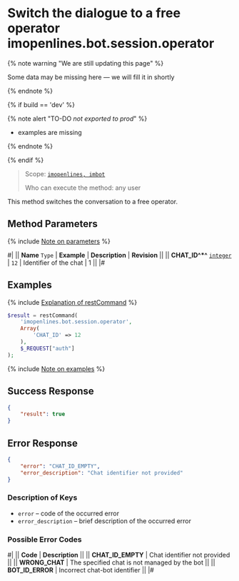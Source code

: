 # Switch the dialogue to a free operator imopenlines.bot.session.operator

{% note warning "We are still updating this page" %}

Some data may be missing here — we will fill it in shortly

{% endnote %}

{% if build == 'dev' %}

{% note alert "TO-DO _not exported to prod_" %}

- examples are missing

{% endnote %}

{% endif %}

> Scope: [`imopenlines, imbot`](../../../scopes/permissions.md)
>
> Who can execute the method: any user

This method switches the conversation to a free operator.

## Method Parameters

{% include [Note on parameters](../../../../_includes/required.md) %}

#|
|| **Name**
`Type` | **Example** | **Description** | **Revision** ||
|| **CHAT_ID^*^**
[`integer`](../../../data-types.md) | `12` | Identifier of the chat | 1 ||
|#

## Examples

{% include [Explanation of restCommand](../../../chat-bots/_includes/rest-command.md) %}

```php
$result = restCommand(
    'imopenlines.bot.session.operator',
    Array(
        'CHAT_ID' => 12
    ),
    $_REQUEST["auth"]
);
```

{% include [Note on examples](../../../../_includes/examples.md) %}

## Success Response

```json
{
    "result": true
}
```

## Error Response

```json
{
    "error": "CHAT_ID_EMPTY",
    "error_description": "Chat identifier not provided"
}
```

### Description of Keys

- `error` – code of the occurred error
- `error_description` – brief description of the occurred error

### Possible Error Codes

#|
|| **Code** | **Description** ||
|| **CHAT_ID_EMPTY** | Chat identifier not provided ||
|| **WRONG_CHAT** | The specified chat is not managed by the bot ||
|| **BOT_ID_ERROR** | Incorrect chat-bot identifier ||
|#